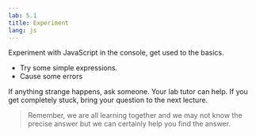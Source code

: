 ```yaml
---
lab: 5.1
title: Experiment
lang: js
---
```


Experiment with JavaScript in the console, get used to the basics.

- Try some simple expressions.
- Cause some errors

If anything strange happens, ask someone.
Your lab tutor can help.
If you get completely stuck, bring your question to the next lecture.

> Remember, we are all learning together and we may not know the precise answer but we can certainly help you find the answer.